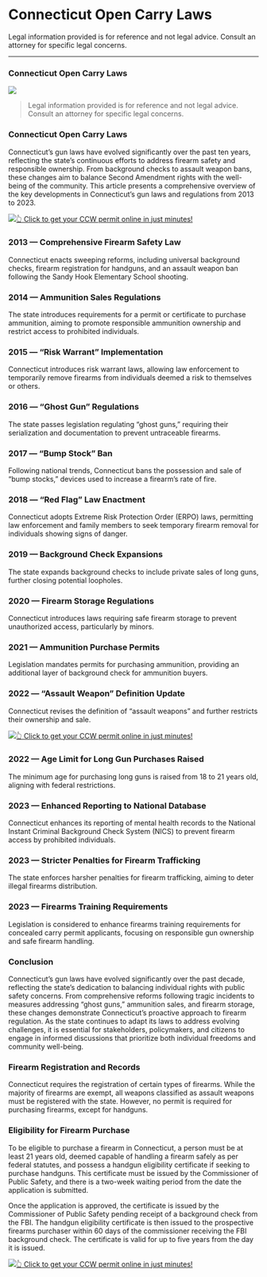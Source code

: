 # Connecticut Open Carry Laws

Legal information provided is for reference and not legal advice. Consult an attorney for specific legal concerns. 

* * *

### Connecticut Open Carry Laws

![](https://cdn-images-1.medium.com/max/800/1*3YmhUAL27TFsl1gWVz9hcQ.png)

> Legal information provided is for reference and not legal advice. Consult an attorney for specific legal concerns.

### Connecticut Open Carry Laws

Connecticut’s gun laws have evolved significantly over the past ten years, reflecting the state’s continuous efforts to address firearm safety and responsible ownership. From background checks to assault weapon bans, these changes aim to balance Second Amendment rights with the well-being of the community. This article presents a comprehensive overview of the key developments in Connecticut’s gun laws and regulations from 2013 to 2023.

[![](https://cdn-images-1.medium.com/max/1200/1*aCmvRhaa5Xjz4zDZxHzAjg.png)](https://serp.ly/ccw)[👆 Click to get your CCW permit online in just minutes!](https://serp.ly/ccw)

### 2013 — Comprehensive Firearm Safety Law

Connecticut enacts sweeping reforms, including universal background checks, firearm registration for handguns, and an assault weapon ban following the Sandy Hook Elementary School shooting.

### 2014 — Ammunition Sales Regulations

The state introduces requirements for a permit or certificate to purchase ammunition, aiming to promote responsible ammunition ownership and restrict access to prohibited individuals.

### 2015 — “Risk Warrant” Implementation

Connecticut introduces risk warrant laws, allowing law enforcement to temporarily remove firearms from individuals deemed a risk to themselves or others.

### 2016 — “Ghost Gun” Regulations

The state passes legislation regulating “ghost guns,” requiring their serialization and documentation to prevent untraceable firearms.

### 2017 — “Bump Stock” Ban

Following national trends, Connecticut bans the possession and sale of “bump stocks,” devices used to increase a firearm’s rate of fire.

### 2018 — “Red Flag” Law Enactment

Connecticut adopts Extreme Risk Protection Order (ERPO) laws, permitting law enforcement and family members to seek temporary firearm removal for individuals showing signs of danger.

### 2019 — Background Check Expansions

The state expands background checks to include private sales of long guns, further closing potential loopholes.

### 2020 — Firearm Storage Regulations

Connecticut introduces laws requiring safe firearm storage to prevent unauthorized access, particularly by minors.

### 2021 — Ammunition Purchase Permits

Legislation mandates permits for purchasing ammunition, providing an additional layer of background check for ammunition buyers.

### 2022 — “Assault Weapon” Definition Update

Connecticut revises the definition of “assault weapons” and further restricts their ownership and sale.

[![](https://cdn-images-1.medium.com/max/1200/1*TMCVgNoKp2NAtvLSAMkaJg.png)](https://serp.ly/ccw)[👆 Click to get your CCW permit online in just minutes!](https://serp.ly/ccw)

### 2022 — Age Limit for Long Gun Purchases Raised

The minimum age for purchasing long guns is raised from 18 to 21 years old, aligning with federal restrictions.

### 2023 — Enhanced Reporting to National Database

Connecticut enhances its reporting of mental health records to the National Instant Criminal Background Check System (NICS) to prevent firearm access by prohibited individuals.

### 2023 — Stricter Penalties for Firearm Trafficking

The state enforces harsher penalties for firearm trafficking, aiming to deter illegal firearms distribution.

### 2023 — Firearms Training Requirements

Legislation is considered to enhance firearms training requirements for concealed carry permit applicants, focusing on responsible gun ownership and safe firearm handling.

### Conclusion

Connecticut’s gun laws have evolved significantly over the past decade, reflecting the state’s dedication to balancing individual rights with public safety concerns. From comprehensive reforms following tragic incidents to measures addressing “ghost guns,” ammunition sales, and firearm storage, these changes demonstrate Connecticut’s proactive approach to firearm regulation. As the state continues to adapt its laws to address evolving challenges, it is essential for stakeholders, policymakers, and citizens to engage in informed discussions that prioritize both individual freedoms and community well-being.

### Firearm Registration and Records

Connecticut requires the registration of certain types of firearms. While the majority of firearms are exempt, all weapons classified as assault weapons must be registered with the state. However, no permit is required for purchasing firearms, except for handguns.

### Eligibility for Firearm Purchase

To be eligible to purchase a firearm in Connecticut, a person must be at least 21 years old, deemed capable of handling a firearm safely as per federal statutes, and possess a handgun eligibility certificate if seeking to purchase handguns. This certificate must be issued by the Commissioner of Public Safety, and there is a two-week waiting period from the date the application is submitted.

Once the application is approved, the certificate is issued by the Commissioner of Public Safety pending receipt of a background check from the FBI. The handgun eligibility certificate is then issued to the prospective firearms purchaser within 60 days of the commissioner receiving the FBI background check. The certificate is valid for up to five years from the day it is issued.

[![](https://cdn-images-1.medium.com/max/1200/1*UmVcdbz7GlGdNVJMx2tkag.png)](https://serp.ly/ccw)[👆 Click to get your CCW permit online in just minutes!](https://serp.ly/ccw)

